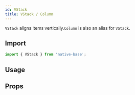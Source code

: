 ```yaml
---
id: VStack
title: VStack / Column
---
```


`VStack` aligns items vertically.`Column` is also an alias for `VStack`.

## Import

```jsx
import { VStack } from 'native-base';
```

## Usage

<!-- ```ComponentSnackPlayer path=primitives,VStack,basic.tsx

``` -->

## Props

```ComponentPropTable path=primitives,Stack,VStack.tsx

```
